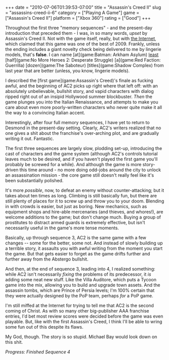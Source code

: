 +++
date = "2010-07-06T01:39:53-07:00"
title = "Assassin's Creed II"
slug = "assassins-creed-ii-6"
category = ["Playing A Game"]
game = ["Assassin's Creed II"]
platform = ["Xbox 360"]
rating = ["Good"]
+++

Throughout the first three "memory sequences" - and the present-day introduction that preceded them - I was, in so many words, <i>upset</i> by Assassin's Creed II.  Not with the game itself, really, but with <a href="http://www.metacritic.com/games/platforms/xbox360/assassinscreed2">the Internet</a>, which claimed that this game was one of the best of 2009.  Frankly, unless the ending includes a giant novelty check being delivered to me by lingerie models, that's <b>false</b>.  I can name [at](game:Batman: Arkham Asylum) [least](game:Borderlands) [half](game:No More Heroes 2: Desperate Struggle) [a](game:Red Faction: Guerrilla) [dozen](game:The Saboteur) [titles](game:Shadow Complex) from last year that are better (unless, you know, lingerie models).

I described the [first game](game:Assassin's Creed)'s finale as fucking awful, and the beginning of AC2 picks up right where that left off: with an absolutely unbelievable, bullshit story, and vapid characters with dialog ripped right out of an insipid Hollywood summer blockbuster.  <i>Then</i> the game plunges you into the Italian Renaissance, and attempts to make you care about even more poorly-written characters who never quite make it all the way to a convincing Italian accent.

Interestingly, after four full memory sequences, I have yet to return to Desmond in the present-day setting.  Clearly, AC2's writers realized that no one gives a shit about the franchise's over-arching plot, and are gradually writing it out.  Fantastic.

The first three sequences are largely slow, plodding set-up, introducing the cast of characters and the game system (although AC2's controls tutorial leaves much to be desired, and if you haven't played the first game you'll probably be screwed for a while).  And although the game is more story-driven this time around - no more doing odd-jobs around the city to unlock an assassination mission - the core game still doesn't really feel like it's been substantially polished.

It's more <i>possible</i>, now, to defeat an enemy without counter-attacking; but it takes about ten times as long.  Climbing is still basically fun, but there are still plenty of places for it to screw up and throw you to your doom.  Blending in with crowds is easier, but just as boring.  New mechanics, such as equipment shops and hire-able mercenaries (and thieves, and whores!), are welcome additions to the game; but don't change much.  Buying a group of prostitutes to distract armed guards is extremely effective, but isn't necessarily useful in the game's more tense moments.

Basically, up through sequence 3, AC2 is the same game with a few changes -- some for the better, some not.  And instead of slowly building up a terrible story, it assaults you with awful writing from the moment you start the game.  But that gets easier to forget as the game drifts further and further away from the Abstergo bullshit.

And then, at the end of sequence 3, leading into 4, I realized something: while AC2 isn't necessarily <i>fixing</i> the problems of its predecessor, it <i>is</i> adding some neat new stuff.  Like the Villa Auditore, which puts a Tycoon game into the mix, allowing you to build and upgrade town assets.  And the assassin tombs, which are Prince of Persia levels; I'm 100\% certain that they were actually designed by the PoP team, perhaps <i>for</i> a PoP game.

I'm still miffed at the Internet for trying to tell me that AC2 is the second coming of Christ.  As with so many other big-publisher AAA franchise entries, I'd bet most review scores were decided before the game was even playable.  But, like with the first Assassin's Creed, I think I'll be able to wring some fun out of this despite its flaws.

My God, though.  The story is so stupid.  Michael Bay would look down on this shit.

<i>Progress: Finished Sequence 4</i>